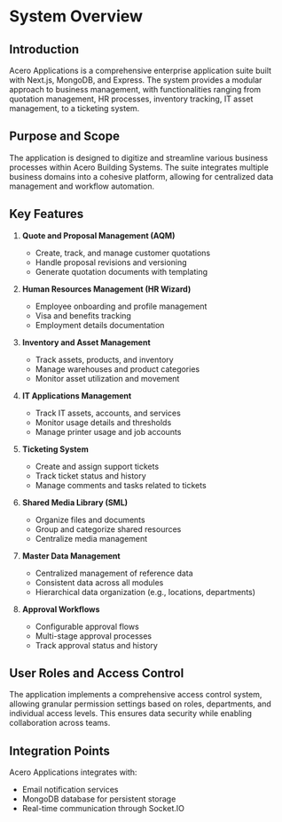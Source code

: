 # System Overview

## Introduction

Acero Applications is a comprehensive enterprise application suite built with Next.js, MongoDB, and Express. The system provides a modular approach to business management, with functionalities ranging from quotation management, HR processes, inventory tracking, IT asset management, to a ticketing system.

## Purpose and Scope

The application is designed to digitize and streamline various business processes within Acero Building Systems. The suite integrates multiple business domains into a cohesive platform, allowing for centralized data management and workflow automation.

## Key Features

1. **Quote and Proposal Management (AQM)**
   - Create, track, and manage customer quotations
   - Handle proposal revisions and versioning
   - Generate quotation documents with templating

2. **Human Resources Management (HR Wizard)**
   - Employee onboarding and profile management
   - Visa and benefits tracking
   - Employment details documentation

3. **Inventory and Asset Management**
   - Track assets, products, and inventory
   - Manage warehouses and product categories
   - Monitor asset utilization and movement

4. **IT Applications Management**
   - Track IT assets, accounts, and services
   - Monitor usage details and thresholds
   - Manage printer usage and job accounts

5. **Ticketing System**
   - Create and assign support tickets
   - Track ticket status and history
   - Manage comments and tasks related to tickets

6. **Shared Media Library (SML)**
   - Organize files and documents
   - Group and categorize shared resources
   - Centralize media management

7. **Master Data Management**
   - Centralized management of reference data
   - Consistent data across all modules
   - Hierarchical data organization (e.g., locations, departments)

8. **Approval Workflows**
   - Configurable approval flows
   - Multi-stage approval processes
   - Track approval status and history

## User Roles and Access Control

The application implements a comprehensive access control system, allowing granular permission settings based on roles, departments, and individual access levels. This ensures data security while enabling collaboration across teams.

## Integration Points

Acero Applications integrates with:
- Email notification services
- MongoDB database for persistent storage
- Real-time communication through Socket.IO
